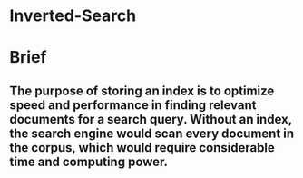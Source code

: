 # Inverted-Search

# Brief

## 	The purpose of storing an index is to optimize speed and performance in finding relevant documents for a search query. Without an index, the search engine would scan every document in the corpus, which would require considerable time and computing power.
